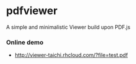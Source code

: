 # pdfviewer
A simple and minimalistic Viewer build upon PDF.js

### Online demo
+ http://viewer-taichi.rhcloud.com/?file=test.pdf
